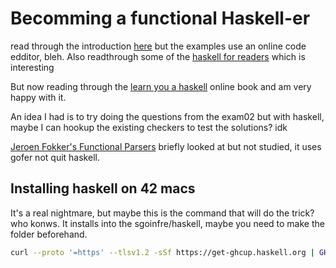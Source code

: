 # Becomming a functional Haskell-er

read through the introduction [here](https://haskell-via-sokoban.nomeata.de/) but the examples use an online code edditor, bleh. Also readthrough some of the [haskell for readers](http://haskell-for-readers.nomeata.de/) which is interesting

But now reading through the [learn you a haskell](https://learnyouahaskell.github.io/) online book and am very happy with it.

An idea I had is to try doing the questions from the exam02 but with haskell, maybe I can hookup the existing checkers to test the solutions? idk

[Jeroen Fokker's Functional Parsers](http://cmsc-16100.cs.uchicago.edu/2021-autumn/Lectures/18/documents/parsers.pdf) briefly looked at but not studied, it uses gofer not quit haskell.


## Installing haskell on 42 macs

It's a real nightmare, but maybe this is the command that will do the trick? who konws. It installs into the sgoinfre/haskell, maybe you need to make the folder beforehand.

```bash
curl --proto '=https' --tlsv1.2 -sSf https://get-ghcup.haskell.org | GHCUP_INSTALL_BASE_PREFIX=/System/Volumes/Data/mnt/sgoinfre/haskell BOOTSTRAP_HASKELL_INSTALL_NO_STACK=1 sh
```
